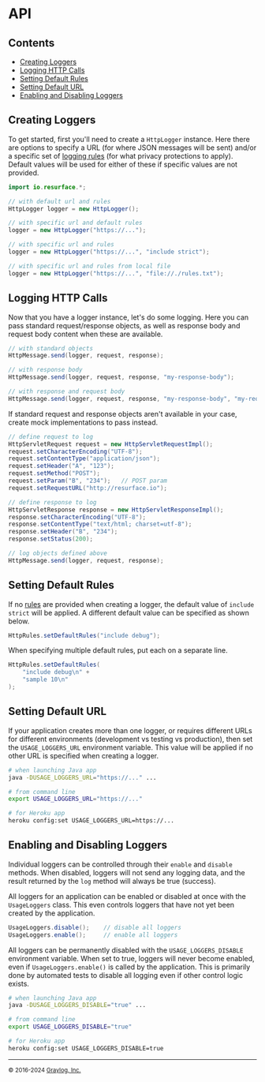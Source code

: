 # API

## Contents

<ul>
<li><a href="#creating_loggers">Creating Loggers</a></li>
<li><a href="#logging_http">Logging HTTP Calls</a></li>
<li><a href="#setting_default_rules">Setting Default Rules</a></li>
<li><a href="#setting_default_url">Setting Default URL</a></li>
<li><a href="#enabling_and_disabling_loggers">Enabling and Disabling Loggers</a></li>
</ul>

<a name="creating_loggers"/>

## Creating Loggers

To get started, first you'll need to create a `HttpLogger` instance. Here there are options to specify a URL (for where JSON 
messages will be sent) and/or a specific set of <a href="https://resurface.io/rules.html">logging rules</a> (for what privacy 
protections to apply). Default values will be used for either of these if specific values are not provided.

```java
import io.resurface.*;

// with default url and rules
HttpLogger logger = new HttpLogger();

// with specific url and default rules
logger = new HttpLogger("https://...");

// with specific url and rules
logger = new HttpLogger("https://...", "include strict");

// with specific url and rules from local file
logger = new HttpLogger("https://...", "file://./rules.txt");
```

<a name="logging_http"/>

## Logging HTTP Calls

Now that you have a logger instance, let's do some logging. Here you can pass standard request/response objects, as well
as response body and request body content when these are available. 

```java
// with standard objects
HttpMessage.send(logger, request, response);

// with response body
HttpMessage.send(logger, request, response, "my-response-body");

// with response and request body
HttpMessage.send(logger, request, response, "my-response-body", "my-request-body");
```

If standard request and response objects aren't available in your case, create mock implementations to pass instead.

```java
// define request to log
HttpServletRequest request = new HttpServletRequestImpl();
request.setCharacterEncoding("UTF-8");
request.setContentType("application/json");
request.setHeader("A", "123");
request.setMethod("POST");
request.setParam("B", "234");   // POST param
request.setRequestURL("http://resurface.io");

// define response to log
HttpServletResponse response = new HttpServletResponseImpl();
response.setCharacterEncoding("UTF-8");
response.setContentType("text/html; charset=utf-8");
response.setHeader("B", "234");
response.setStatus(200);

// log objects defined above
HttpMessage.send(logger, request, response);
```

<a name="setting_default_rules"/>

## Setting Default Rules

If no <a href="https://resurface.io/rules.html">rules</a> are provided when creating a logger, the default value of 
`include strict` will be applied. A different default value can be specified as shown below.

```java
HttpRules.setDefaultRules("include debug");
```

When specifying multiple default rules, put each on a separate line.

```java
HttpRules.setDefaultRules(
    "include debug\n" +
    "sample 10\n"
);
```

<a name="setting_default_url"/>

## Setting Default URL

If your application creates more than one logger, or requires different URLs for different environments (development vs
testing vs production), then set the `USAGE_LOGGERS_URL` environment variable. This value will be applied if no other URL
is specified when creating a logger.

```bash
# when launching Java app
java -DUSAGE_LOGGERS_URL="https://..." ...

# from command line
export USAGE_LOGGERS_URL="https://..."

# for Heroku app
heroku config:set USAGE_LOGGERS_URL=https://...
```

<a name="enabling_and_disabling_loggers"/>

## Enabling and Disabling Loggers

Individual loggers can be controlled through their `enable` and `disable` methods. When disabled, loggers will
not send any logging data, and the result returned by the `log` method will always be true (success).

All loggers for an application can be enabled or disabled at once with the `UsageLoggers` class. This even controls
loggers that have not yet been created by the application.

```java
UsageLoggers.disable();    // disable all loggers
UsageLoggers.enable();     // enable all loggers
```

All loggers can be permanently disabled with the `USAGE_LOGGERS_DISABLE` environment variable. When set to true,
loggers will never become enabled, even if `UsageLoggers.enable()` is called by the application. This is primarily 
done by automated tests to disable all logging even if other control logic exists. 

```bash
# when launching Java app
java -DUSAGE_LOGGERS_DISABLE="true" ...

# from command line
export USAGE_LOGGERS_DISABLE="true"

# for Heroku app
heroku config:set USAGE_LOGGERS_DISABLE=true
```

---
<small>&copy; 2016-2024 <a href="https://resurface.io">Graylog, Inc.</a></small>
